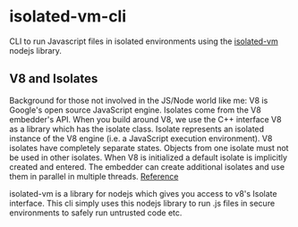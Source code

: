 # isolated-vm-cli
CLI to run Javascript files in isolated environments using the [isolated-vm](https://github.com/laverdet/isolated-vm) nodejs library.

## V8 and Isolates
Background for those not involved in the JS/Node world like me: V8 is Google's open source JavaScript engine. Isolates come from the V8 embedder's API. When you build around V8, we use the C++ interface V8 as a library which has the isolate class. Isolate represents an isolated instance of the V8 engine (i.e. a JavaScript execution environment). V8 isolates have completely separate states. Objects from one isolate must not be used in other isolates. When V8 is initialized a default isolate is implicitly created and entered. The embedder can create additional isolates and use them in parallel in multiple threads. [Reference](https://v8docs.nodesource.com/node-0.8/d5/dda/classv8_1_1_isolate.html)


isolated-vm is a library for nodejs which gives you access to v8's Isolate interface. This cli simply uses this nodejs library to run .js files in secure environments to safely run untrusted code etc.


